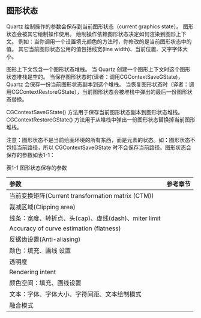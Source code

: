 ## 图形状态

Quartz 绘制操作的参数会保存到当前图形状态（current graphics state）。
图形状态会被其它绘制操作使用。
绘制操作依赖图形状态决定如何渲染到图形上下文。
例如：当你调用一个设置填充颜色的方法时，你修改的是当前图形状态中的值。
其它当前图形状态公用的值包括线宽(line width)、当前位置、文字字体大小。

图形上下文包含一个图形状态堆栈。
当 Quartz 创建一个图形上下文时这个图形状态堆栈是空的。
当保存图形状态时(译者：调用CGContextSaveGState)，Quartz 会保存一份当前图形状态副本到这个堆栈。
当恢复图形状态时（译者：调用CGContextRestoreGState），当前图形状态会被堆栈中弹出的最后一份图形状态替换。

CGContextSaveGState() 方法用于保存当前图形状态副本到图形状态堆栈。
CGContextRestoreGState() 方法用于从堆栈中弹出一份图形状态替换掉当前图形堆栈。

注意：图形状态不是当前绘画环境的所有东西，而是元素的状态。如：图形状态不包括当前路径，所以 CGContextSaveGState 时不会保存当前路径。图形状态会保存的参数如表1-1：

表1-1 图形状态保存的参数

|参数|参考章节|
| :--- | :--- |
|当前变换矩阵(Current transformation matrix (CTM)) | |
|裁减区域(Clipping area) | |
|线条：宽度、转折点、头(cap)、虚线(dash)、miter limit||
|Accuracy of curve estimation (flatness)||
|反锯齿设置(Anti-aliasing)||
|颜色：填充、画线 设置|
|透明度||
|Rendering intent||
|颜色空间：填充、画线设置||
|文本：字体、字体大小、字符间距、文本绘制模式||
|融合模式||

